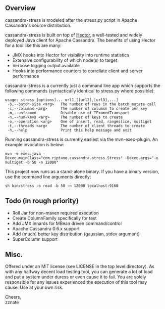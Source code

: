 Overview
---------
cassandra-stress is modeled after the stress.py script in Apache Cassandra's source distribution.

cassandra-stress is built on top of [Hector](http://github.com/rantav/hector), a well-tested and widely deployed Java client for Apache Cassandra. The benefits of using Hector for a tool like this are many:

+  JMX hooks into Hector for visibility into runtime statistics
+  Extensive configurability of which node(s) to target
+  Verbose logging output available
+  Hooks into performance counters to correllate client and server performance

cassandra-stress is a currently just a command line app which supports the following commands (syntactically identical to stress.py where possible):

	usage: stress [options]... url1,[[url2],[url3],...]
	 -b,--batch-size <arg>   The number of rows in the batch_mutate call
	 -c,--columns <arg>      The number of columsn to create per key
	 -m,--unframed           Disable use of TFramedTransport
	 -n,--num-keys <arg>     The number of keys to create
	 -o,--operation <arg>    One of insert, read, rangeslice, multiget
	 -t,--threads <arg>      The number of client threads to create
	 -h,--help               Print this help message and exit

Running cassandra-stress is currently easiest via the mvn-exec-plugin. An example invocation is below:

`mvn -e exec:java -Dexec.mainClass="com.riptano.cassandra.stress.Stress" -Dexec.args="-o multiget -b 50 -n 12000"`


This project now runs as a stand-alone binary. If you have a binary version, use the command line arguments directly:

`sh bin/stress -o read -b 50 -n 12000 localhost:9160`


Todo (in rough priority)
------------------------
+  Roll Jar for non-maven required execution
+  Create ColumnFamily specifically for test
+  Add JMX innards for MBean driven command/control
+  Apache Cassandra 0.6.x support
+  Add (much) better key distribution (gaussian, stdev argument)
+  SuperColumn support


Misc.
------
Offered under an MIT license (see LICENSE in the top level directory). As with any halfway decent load testing tool, you can generate a lot of load and put a system under duress or even cause it to fail. You are solely responsible for any issues experienced the execution of this tool may cause. Use at your own risk.

Cheers,   
zznate 
